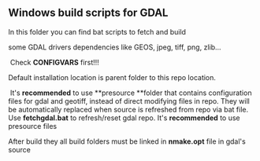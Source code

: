 ## Windows build scripts for GDAL

In this folder you can find bat scripts to fetch and build 

some GDAL drivers dependencies like GEOS, jpeg, tiff, png, zlib...

​	Check **CONFIGVARS** first!!!

Default installation location is parent folder to this repo location.

​	It's **recommended** to use **presource **folder that contains configuration files for gdal and geotiff, instead of direct modifying files in repo. They will be automatically replaced when source is refreshed from repo via bat file. Use **fetchgdal.bat** to refresh/reset gdal repo. It's **recommended** to use presource files 

After build they all build folders must be linked in **nmake.opt** file in gdal's source

